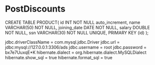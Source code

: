 # PostDiscounts

CREATE TABLE PRODUCT(
    id INT NOT NULL auto_increment,
    name VARCHAR(50) NOT NULL,
    joining_date DATE NOT NULL,
    salary DOUBLE NOT NULL,
    ssn VARCHAR(30) NOT NULL UNIQUE,
    PRIMARY KEY (id)
);

jdbc.driverClassName = com.mysql.jdbc.Driver
jdbc.url = jdbc:mysql://127.0.0.1:3306/ads
jdbc.username = root
jdbc.password = bx7e7UuxqE*K
hibernate.dialect = org.hibernate.dialect.MySQLDialect
hibernate.show_sql = true
hibernate.format_sql = true
